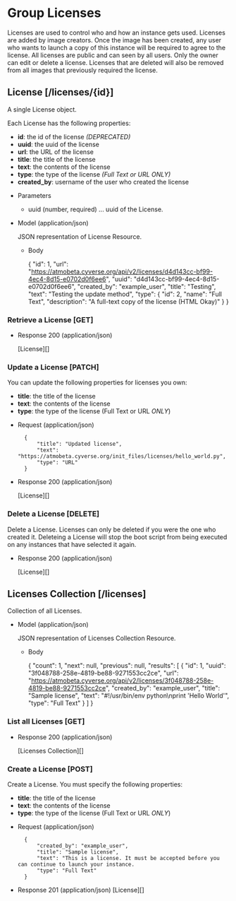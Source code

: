 # Group Licenses
Licenses are used to control who and how an instance gets used. Licenses are added by image creators. Once the image has been created, any user who wants to launch a copy of this instance will be required to agree to the license. All licenses are public and can seen by all users. Only the owner can edit or delete a license. Licenses that are deleted will also be removed from all images that previously required the license.

## License [/licenses/{id}]
A single License object.

Each License has the following properties:

- **id**: the id of the license *(DEPRECATED)*
- **uuid**: the uuid of the license
- **url**: the URL of the license
- **title**: the title of the license
- **text**: the contents of the license
- **type**: the type of the license *(Full Text or URL ONLY)*
- **created_by**: username of the user who created the license

+ Parameters
    + uuid (number, required) ... uuid of the License.
    
+ Model (application/json)

    JSON representation of License Resource.

    + Body
    
        {
            "id": 1,
            "url": "https://atmobeta.cyverse.org/api/v2/licenses/d4d143cc-bf99-4ec4-8d15-e0702d0f6ee6",
            "uuid": "d4d143cc-bf99-4ec4-8d15-e0702d0f6ee6",
            "created_by": "example_user",
            "title": "Testing",
            "text": "Testing the update method",
            "type": {
                "id": 2,
                "name": "Full Text",
                "description": "A full-text copy of the license (HTML Okay)"
            }
        }

### Retrieve a License [GET]
+ Response 200 (application/json)

    [License][]
        
### Update a License [PATCH]
You can update the following properties for licenses you own:
- **title**: the title of the license
- **text**: the contents of the license
- **type**: the type of the license (Full Text or URL *ONLY*)

+ Request (application/json)
  
        {
            "title": "Updated license",
            "text": "https://atmobeta.cyverse.org/init_files/licenses/hello_world.py",
            "type": "URL"
        }

+ Response 200 (application/json)

    [License][]
    
### Delete a License [DELETE]
Delete a License.  Licenses can only be deleted if you were the one who created it. Deleteing a License will stop the
 boot script from being executed on any instances that have selected it again.

+ Response 200 (application/json)

    [License][]


## Licenses Collection [/licenses]
Collection of all Licenses.

+ Model (application/json)

    JSON representation of Licenses Collection Resource.

    + Body

        {
            "count": 1,
            "next": null,
            "previous": null,
            "results":
            [
                {
                    "id": 1,
                    "uuid": "3f048788-258e-4819-be88-9271553cc2ce",
                    "url": "https://atmobeta.cyverse.org/api/v2/licenses/3f048788-258e-4819-be88-9271553cc2ce",
                    "created_by": "example_user",
                    "title": "Sample license",
                    "text": "#!/usr/bin/env python\nprint 'Hello World'",
                    "type": "Full Text"
                }
            ]
        }


### List all Licenses [GET]
+ Response 200 (application/json)

    [Licenses Collection][]

### Create a License [POST]
Create a License.  You must specify the following properties:
- **title**: the title of the license
- **text**: the contents of the license
- **type**: the type of the license (Full Text or URL *ONLY*)

+ Request (application/json)

        {
            "created_by": "example_user",
            "title": "Sample license",
            "text": "This is a license. It must be accepted before you can continue to launch your instance.
            "type": "Full Text"
        }

+ Response 201 (application/json)
  [License][]
